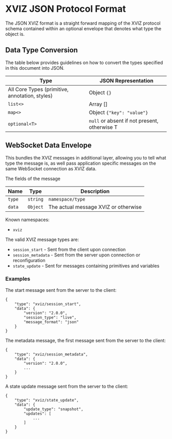 # XVIZ JSON Protocol Format

The JSON XVIZ format is a straight forward mapping of the XVIZ protocol schema contained within an
optional envelope that denotes what type the object is.

## Data Type Conversion

The table below provides guidelines on how to convert the types specified in this document into
JSON.

| Type                                           | JSON Representation                          |
| ---------------------------------------------- | -------------------------------------------- |
| All Core Types (primitive, annotation, styles) | Object `{}`                                  |
| `list<>`                                       | Array []                                     |
| `map<>`                                        | Object `{"key": "value"}`                    |
| `optional<T>`                                  | `null` or absent if not present, otherwise T |

## WebSocket Data Envelope

This bundles the XVIZ messages in additional layer, allowing you to tell what type the message is,
as well pass application specific messages on the same WebSocket connection as XVIZ data.

The fields of the message

| Name   | Type     | Description                          |
| ------ | -------- | ------------------------------------ |
| `type` | `string` | `namespace/type`                     |
| `data` | `Object` | The actual message XVIZ or otherwise |

Known namespaces:

- `xviz`

The valid XVIZ message types are:

- `session_start` - Sent from the client upon connection
- `session_metadata` - Sent from the server upon connection or reconfiguration
- `state_update` - Sent for messages containing primitives and variables

### Examples

The start message sent from the server to the client:

```
{
    "type": "xviz/session_start",
    "data": {
        "version": "2.0.0",
        "session_type": "live",
        "message_format": "json"
    }
}
```

The metadata message, the first message sent from the server to the client:

```
{
    "type": "xviz/session_metadata",
    "data": {
        "version": "2.0.0",
        ...
    }
}
```

A state update message sent from the server to the client:

```
{
    "type": "xviz/state_update",
    "data": {
        "update_type": "snapshot",
        "updates": [
            ...
        ]
    }
}
```
